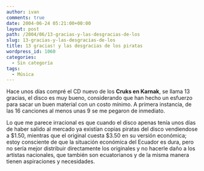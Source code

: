 ```yaml
---
author: ivan
comments: true
date: 2004-06-24 05:21:00+00:00
layout: post
path: /2004/06/13-gracias-y-las-desgracias-de-los
slug: 13-gracias-y-las-desgracias-de-los
title: 13 gracias! y las desgracias de los piratas
wordpress_id: 1060
categories:
  - Sin categoría
tags:
  - Música
---
```


Hace unos dí­as compré el CD nuevo de los **Cruks en Karnak**, se llama 13 gracias, el disco es muy bueno, considerando que han hecho un esfuerzo para sacar un buen material con un costo mí­nimo. A primera instancia, de las 16 canciones al menos unas 9 se me pegaron de inmediato.

Lo que me parece irracional es que cuando el disco apenas tení­a unos dí­as de haber salido al mercado ya existían copias piratas del disco vendiendose a $1.50, mientras que el original cuesta $3.50 en su versión económica; estoy consciente de que la situación económica del Ecuador es dura, pero no serí­a mejor distribuir directamente los originales y no hacerle daño a los artistas nacionales, que también son ecuatorianos y de la misma manera tienen aspiraciones y necesidades.
